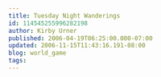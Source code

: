 ```yaml
---
title: Tuesday Night Wanderings
id: 114545255996282198
author: Kirby Urner
published: 2006-04-19T06:25:00.000-07:00
updated: 2006-11-15T11:43:16.191-08:00
blog: world_game
tags: 
---
```


